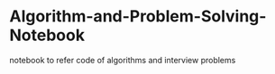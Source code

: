 # Algorithm-and-Problem-Solving-Notebook
notebook to refer code of algorithms and interview problems
